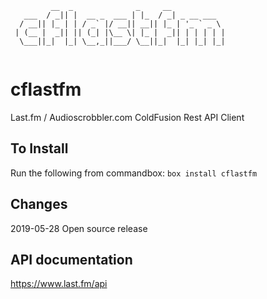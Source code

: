 ```
         __  _              _     __            
   ___  / _|| |  __ _  ___ | |_  / _| _ __ ___  
  / __|| |_ | | / _` |/ __|| __|| |_ | '_ ` _ \ 
 | (__ |  _|| || (_| |\__ \| |_ |  _|| | | | | |
  \___||_|  |_| \__,_||___/ \__||_|  |_| |_| |_|
                                                
```
# cflastfm
Last.fm / Audioscrobbler.com ColdFusion Rest API Client

## To Install
Run the following from commandbox:
`box install cflastfm`

## Changes
2019-05-28 Open source release

## API documentation
https://www.last.fm/api

